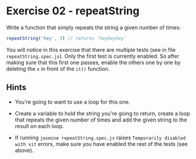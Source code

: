 # Exercise 02 - repeatString

Write a function that simply repeats the string a given number of times:

```javascript
repeatString('hey', 3) // returns 'heyheyhey'
```

You will notice in this exercise that there are multiple tests (see in file `repeatString.spec.js`). Only the first test is currently enabled. So after making sure that this first one passes, enable the others one by one by deleting the `x` in front of the `it()` function.


## Hints

- You're going to want to use a loop for this one.

- Create a variable to hold the string you're going to return, create a loop that repeats the given number of times and add the given string to the result on each loop.

- If running `jasmine repeatString.spec.js` raises `Temporarily disabled with xit` errors, make sure you have enabled the rest of the tests (see above).
